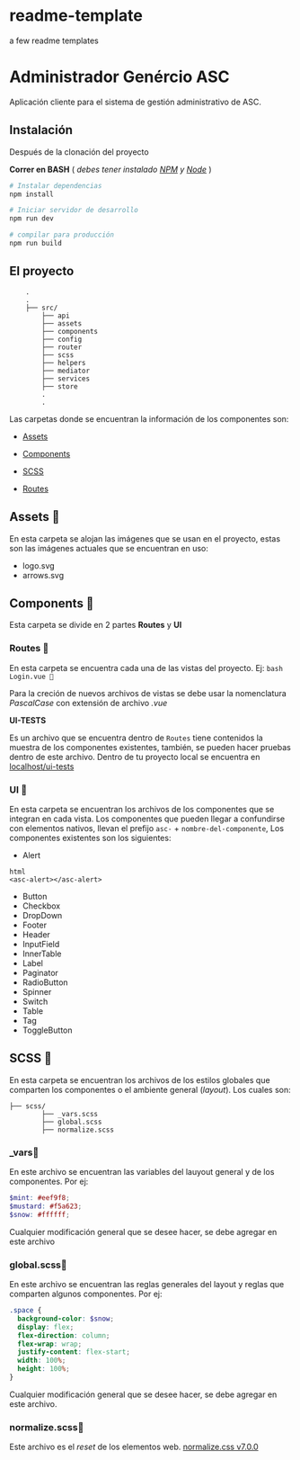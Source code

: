# readme-template
a few readme templates

# Administrador Genércio ASC

Aplicación cliente para el sistema de gestión administrativo de ASC.

## Instalación

Después de la clonación del proyecto

**Correr en BASH**  ( *debes tener instalado [NPM](https://www.npmjs.com/) y [Node](https://nodejs.org)* )

``` bash
# Instalar dependencias
npm install

# Iniciar servidor de desarrollo
npm run dev

# compilar para producción
npm run build
```
## El proyecto

``` 
    .
    .
    ├── src/
        ├── api
        ├── assets
        ├── components
        ├── config
        ├── router
        ├── scss
        ├── helpers
        ├── mediator
        ├── services
        ├── store
        .
        .
```

Las carpetas donde se encuentran la información de los componentes son:

- [Assets](#assets)

- [Components](#components)

- [SCSS](#SCSS)

- [Routes](#Routes)

## Assets 📁

En esta carpeta se alojan las imágenes que se usan en el proyecto, estas son las imágenes actuales que se encuentran en uso:

* logo.svg
* arrows.svg

## Components 📁

Esta carpeta se divide en 2 partes **Routes** y **UI**

### Routes 📁

En esta carpeta se encuentra cada una de las vistas del proyecto. Ej: `bash Login.vue 📄`

Para la creción de nuevos archivos de vistas se debe usar la nomenclatura *PascalCase* con extensión de archivo *.vue*

**UI-TESTS**

Es un archivo que se encuentra dentro de `Routes` tiene contenidos la muestra de los componentes existentes, también, se pueden hacer pruebas dentro de este archivo.
Dentro de tu proyecto local se encuentra en [localhost/ui-tests](#http://localhost/ui-test)

### UI 📁

En esta carpeta se encuentran los archivos de los componentes que se integran en cada vista. Los componentes que pueden llegar a confundirse con elementos nativos, llevan el prefijo `asc-` + `nombre-del-componente`,
Los componentes existentes son los siguientes:

* Alert 
``` 
html 
<asc-alert></asc-alert> 
```
* Button
* Checkbox
* DropDown
* Footer
* Header
* InputField
* InnerTable
* Label
* Paginator
* RadioButton
* Spinner
* Switch
* Table
* Tag
* ToggleButton

## SCSS 📁

En esta carpeta se encuentran los archivos de los estilos globales que comparten los componentes o el ambiente general (*layout*). Los cuales son:
```
├── scss/
        ├── _vars.scss
        ├── global.scss
        ├── normalize.scss
 ```
 
   ### _vars📄
 
 En este archivo se encuentran las variables del lauyout general y de los componentes. Por ej:
  ```scss
$mint: #eef9f8;
$mustard: #f5a623;
$snow: #ffffff;

```
Cualquier modificación general que se desee hacer, se debe agregar en este archivo

   ### global.scss📄
 
 En este archivo se encuentran las reglas generales del layout y reglas que comparten algunos componentes. Por ej:
  ```scss
.space {
	background-color: $snow;
	display: flex;
	flex-direction: column;
	flex-wrap: wrap;
	justify-content: flex-start;
	width: 100%;
	height: 100%;
}
```
Cualquier modificación general que se desee hacer, se debe agregar en este archivo.

### normalize.scss📄

Este archivo es el *reset* de los elementos web.
[normalize.css v7.0.0 ](http://github.com/necolas/normalize.css)
 
